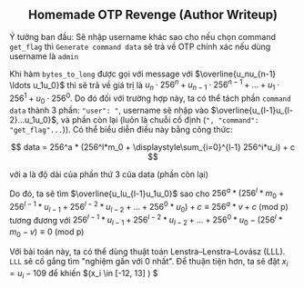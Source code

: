 <div align='center'>

## **Homemade OTP Revenge (Author Writeup)**

</div>

Ý tưởng ban đầu: Sẽ nhập username khác sao cho nếu chọn command `get_flag` thì `Generate command data` sẽ trả về OTP chính xác nếu dùng username là `admin` 

Khi hàm `bytes_to_long` được gọi với message với $\overline{u_nu_{n-1} \ldots u_1u_0}$ thì sẽ trả về giá trị là $u_n \cdot 256^n + u_{n-1} \cdot 256^{n-1} + \ldots + u_1 \cdot 256^1 + u_0 \cdot 256^0$. Do đó đối với trường hợp này, ta có thể tách phần `command data` thành 3 phần: `"user": "`, username sẽ nhập vào $\overline{u_{l-1}u_{l-2}...u_1u_0}$, và phần còn lại (luôn là chuỗi cố định (`", "command": "get_flag"...`)). Có thể biểu diễn điều này bằng công thức: 

$$
data = 256^a * (256^l*m_0 + \displaystyle\sum_{i=0}^{l-1} 256^i*u_i) + c
$$

với a là độ dài của phần thứ 3 của data (phần còn lại)

Do đó, ta sẽ tìm $\overline{u_lu_{l-1}u_1u_0}$ sao cho $256^a*(256^l*m_0 + 256^{l-1}*u_{l-1} + 256^{l-2}*u_{l-2} + \ldots + 256^0*u_0) + c \equiv 256^a*v + c \text{ (mod p)}$ tương đương với $256^{l-1}*u_{l-1} + 256^{l-2}*u_{l-2} + \ldots + 256^0*u_0 - (256^l*m_0 - v) \equiv 0 \text{ (mod p)}$

Với bài toán này, ta có thể dùng thuật toán Lenstra–Lenstra–Lovász (LLL). `LLL` sẽ cố gắng tìm "nghiệm gần với 0 nhất". Để thuận tiện hơn, ta sẽ đặt $x_i = u_i - 109$ để khiến $\(x_i \in [-12, 13] \) $
